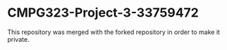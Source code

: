 # CMPG323-Project-3-33759472
This repository was merged with the forked repository in order to make it private.
